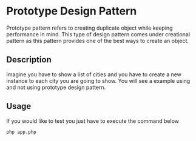 # Prototype Design Pattern

Prototype pattern refers to creating duplicate object while keeping performance in mind. This type of design pattern comes under creational pattern as this pattern provides one of the best ways to create an object.

## Description

Imagine you have to show a list of cities and you have to create a new instance to each city you are going to show. You will see a example using and not using prototype design pattern.

## Usage

If you would like to test you just have to execute the command below

```bash
php app.php
```